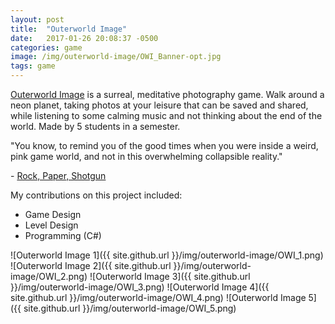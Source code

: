```yaml
---
layout: post
title:  "Outerworld Image"
date:   2017-01-26 20:08:37 -0500
categories: game
image: /img/outerworld-image/OWI_Banner-opt.jpg
tags: game
---
```

[Outerworld Image](https://wickedly.itch.io/outerworld-image) is a surreal, meditative photography game. Walk around a neon planet, taking photos at your leisure that can be saved and shared, while listening to some calming music and not thinking about the end of the world. Made by 5 students in a semester. 

"You know, to remind you of the good times when you were inside a weird, pink game world, and not in this overwhelming collapsible reality."

\- [Rock, Paper, Shotgun](https://www.rockpapershotgun.com/2016/08/13/best-free-games-of-the-week-28/)

My contributions on this project included:

* Game Design
* Level Design
* Programming (C#)

![Outerworld Image 1]({{ site.github.url }}/img/outerworld-image/OWI_1.png)
![Outerworld Image 2]({{ site.github.url }}/img/outerworld-image/OWI_2.png)
![Outerworld Image 3]({{ site.github.url }}/img/outerworld-image/OWI_3.png)
![Outerworld Image 4]({{ site.github.url }}/img/outerworld-image/OWI_4.png)
![Outerworld Image 5]({{ site.github.url }}/img/outerworld-image/OWI_5.png)
